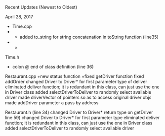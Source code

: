 Recent Updates (Newest to Oldest)

April 28, 2017
+ Time.cpp 
+  + added to_string for string concatenation in toString function (line35)
+  + 

Time.h
+ colon @ end of class definition (line 36)

Restaurant.cpp
+new status function 
+fixed getDriver function
fixed addOrder
changed Driver  to Driver* for first parameter type of deliver
eliminated deliver function; it is redundant in this class, can just 	use the one in Driver class
added selectDriverToDeliver to randomly select available driver
made driverVector of pointers so as to access original driver objs
made addDriver parameter a pass by address

Restaurant.h
(line 34) changed Driver to Driver* return type on getDriver
line 59) changed Driver  to Driver* for first parameter type
eliminated deliver function; it is redundant in this class, can just 	use the one in Driver class
added selectDriverToDeliver to randomly select available driver
